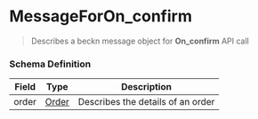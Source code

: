 MessageForOn_confirm
=======

>Describes a beckn message object for **On_confirm** API call

### Schema Definition


|**Field**|**Type**|**Description**|
|---------|--------|---------------|
|order|  [Order](/Core/01_Transaction%20Layer%20Specification/Latest/Schema%20Reference/order) |	Describes the details of an order
